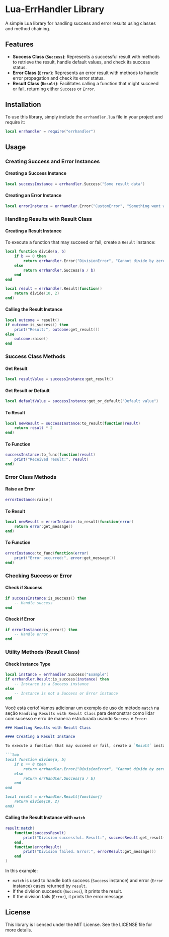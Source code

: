# Lua-ErrHandler Library

A simple Lua library for handling success and error results using classes and method chaining.

## Features

- **Success Class (`Success`)**: Represents a successful result with methods to retrieve the result, handle default values, and check its success status.
- **Error Class (`Error`)**: Represents an error result with methods to handle error propagation and check its error status.
- **Result Class (`Result`)**: Facilitates calling a function that might succeed or fail, returning either `Success` or `Error`.

## Installation

To use this library, simply include the `errhandler.lua` file in your project and require it:

```lua
local errhandler = require("errhandler")
```

## Usage

### Creating Success and Error Instances

#### Creating a Success Instance

```lua
local successInstance = errhandler.Success("Some result data")
```

#### Creating an Error Instance

```lua
local errorInstance = errhandler.Error("CustomError", "Something went wrong")
```

### Handling Results with Result Class

#### Creating a Result Instance

To execute a function that may succeed or fail, create a `Result` instance:

```lua
local function divide(a, b)
    if b == 0 then
        return errhandler.Error("DivisionError", "Cannot divide by zero")
    else
        return errhandler.Success(a / b)
    end
end

local result = errhandler.Result(function()
    return divide(10, 2)
end)
```

#### Calling the Result Instance

```lua
local outcome = result()
if outcome:is_success() then
    print("Result:", outcome:get_result())
else
    outcome:raise()
end
```

### Success Class Methods

#### Get Result

```lua
local resultValue = successInstance:get_result()
```

#### Get Result or Default

```lua
local defaultValue = successInstance:get_or_default("Default value")
```

#### To Result

```lua
local newResult = successInstance:to_result(function(result)
    return result * 2
end)
```

#### To Function

```lua
successInstance:to_func(function(result)
    print("Received result:", result)
end)
```

### Error Class Methods

#### Raise an Error

```lua
errorInstance:raise()
```

#### To Result

```lua
local newResult = errorInstance:to_result(function(error)
    return error:get_message()
end)
```

#### To Function

```lua
errorInstance:to_func(function(error)
    print("Error occurred:", error:get_message())
end)
```

### Checking Success or Error

#### Check if Success

```lua
if successInstance:is_success() then
    -- Handle success
end
```

#### Check if Error

```lua
if errorInstance:is_error() then
    -- Handle error
end
```

### Utility Methods (Result Class)

#### Check Instance Type

```lua
local instance = errhandler.Success("Example")
if errhandler.Result:is_success(instance) then
    -- Instance is a Success instance
else
    -- Instance is not a Success or Error instance
end
```

Você está certo! Vamos adicionar um exemplo de uso do método `match` na seção `Handling Results with Result Class` para demonstrar como lidar com sucesso e erro de maneira estruturada usando `Success` e `Error`:

```markdown
### Handling Results with Result Class

#### Creating a Result Instance

To execute a function that may succeed or fail, create a `Result` instance:

```lua
local function divide(a, b)
    if b == 0 then
        return errhandler.Error("DivisionError", "Cannot divide by zero")
    else
        return errhandler.Success(a / b)
    end
end

local result = errhandler.Result(function()
    return divide(10, 2)
end)
```

#### Calling the Result Instance with `match`

```lua
result:match(
    function(successResult)
        print("Division successful. Result:", successResult:get_result())
    end,
    function(errorResult)
        print("Division failed. Error:", errorResult:get_message())
    end
)
```

In this example:
- `match` is used to handle both success (`Success` instance) and error (`Error` instance) cases returned by `result`.
- If the division succeeds (`Success`), it prints the result.
- If the division fails (`Error`), it prints the error message.

## License

This library is licensed under the MIT License. See the LICENSE file for more details.